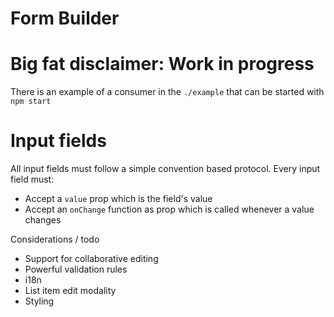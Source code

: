 # Form Builder

# Big fat disclaimer: Work in progress

There is an example of a consumer in the `./example` that can be started with `npm start`

# Input fields

All input fields must follow a simple convention based protocol.
Every input field must:
 - Accept a `value` prop which is the field's value
 - Accept an `onChange` function as prop which is called whenever a value changes


Considerations / todo
 - Support for collaborative editing
 - Powerful validation rules
 - i18n
 - List item edit modality
 - Styling
